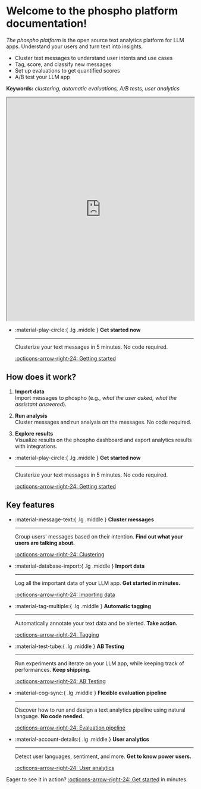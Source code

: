 # Welcome to the phospho platform documentation!

*The phospho platform* is the open source text analytics platform for LLM apps. Understand your users and turn text into insights.

- Cluster text messages to understand user intents and use cases
- Tag, score, and classify new messages
- Set up evaluations to get quantified scores
- A/B test your LLM app

**Keywords:** _clustering, automatic evaluations, A/B tests, user analytics_

<iframe
  width="100%"
  height="600"
  src="https://www.youtube.com/embed/4QeNPa4xOc8?si=S7Z37Wtw94JCbw0K"
  allowfullscreen
></iframe>

<div class="grid cards" markdown>

-   :material-play-circle:{ .lg .middle } __Get started now__

    ---

    Clusterize your text messages in 5 minutes. No code required.

    [:octicons-arrow-right-24: Getting started](/docs/getting-started)

</div>

## How does it work?

1. **Import data**  
   Import messages to phospho (e.g., _what the user asked, what the assistant answered_).

2. **Run analysis**  
   Cluster messages and run analysis on the messages. No code required.

3. **Explore results**  
   Visualize results on the phospho dashboard and export analytics results with integrations.

<div class="grid cards" markdown>

-   :material-play-circle:{ .lg .middle } __Get started now__

    ---

    Clusterize your text messages in 5 minutes. No code required.

    [:octicons-arrow-right-24: Getting started](/docs/getting-started)

</div>

## Key features

<div class="grid cards" markdown>

-   :material-message-text:{ .lg .middle } __Cluster messages__

    ---

    Group users' messages based on their intention. **Find out what your users are talking about.**

    [:octicons-arrow-right-24: Clustering](/docs/analytics/clustering)

-   :material-database-import:{ .lg .middle } __Import data__

    ---

    Log all the important data of your LLM app. **Get started in minutes.**

    [:octicons-arrow-right-24: Importing data](/docs/getting-started)

-   :material-tag-multiple:{ .lg .middle } __Automatic tagging__

    ---

    Automatically annotate your text data and be alerted. **Take action.**

    [:octicons-arrow-right-24: Tagging](/docs/analytics/tagging)

-   :material-test-tube:{ .lg .middle } __AB Testing__

    ---

    Run experiments and iterate on your LLM app, while keeping track of performances. **Keep shipping.**

    [:octicons-arrow-right-24: AB Testing](/docs/analytics/ab-testing)

-   :material-cog-sync:{ .lg .middle } __Flexible evaluation pipeline__

    ---

    Discover how to run and design a text analytics pipeline using natural language. **No code needed.**

    [:octicons-arrow-right-24: Evaluation pipeline](/docs/analytics/events)

-   :material-account-details:{ .lg .middle } __User analytics__

    ---

    Detect user languages, sentiment, and more. **Get to know power users.**

    [:octicons-arrow-right-24: User analytics](/docs/analytics/language)

</div>

Eager to see it in action? [:octicons-arrow-right-24: Get started](/docs/getting-started) in minutes.

